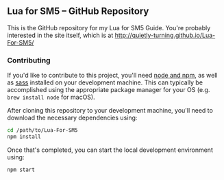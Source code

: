 ## Lua for SM5 – GitHub Repository

This is the GitHub repository for my Lua for SM5 Guide.  You're probably interested in the site itself, which is at <http://quietly-turning.github.io/Lua-For-SM5/>

### Contributing

If you'd like to contribute to this project, you'll need [node and npm](https://nodejs.org/en/download/package-manager/), as well as [sass](https://sass-lang.com/install) installed on your development machine.  This can typically be accomplished using the appropriate package manager for your OS (e.g. `brew install node` for macOS).

After cloning this repository to your development machine, you'll need to download the necessary dependencies using:

```bash
cd /path/to/Lua-For-SM5
npm install
```

Once that's completed, you can start the local development environment using:

```bash
npm start
```
